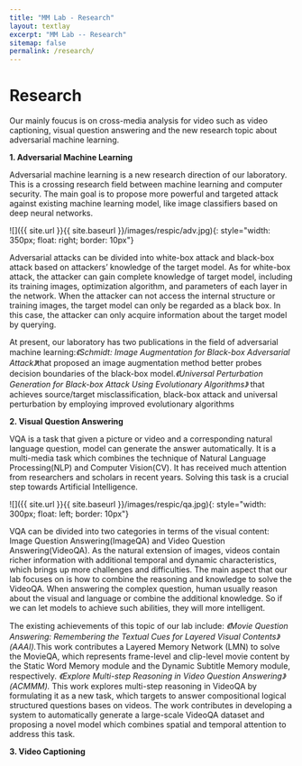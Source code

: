```yaml
---
title: "MM Lab - Research"
layout: textlay
excerpt: "MM Lab -- Research"
sitemap: false
permalink: /research/
---
```


# Research

Our mainly foucus is on cross-media analysis for video such as video captioning, visual question answering and the new research topic about adversarial machine learning.

<b> 1. Adversarial Machine Learning </b>

Adversarial machine learning is a new research direction of our laboratory. This is a crossing research field between machine learning and computer security. The main goal is to propose more powerful and targeted attack against existing machine learning model, like image classifiers based on deep neural networks.

![]({{ site.url }}{{ site.baseurl }}/images/respic/adv.jpg){: style="width: 350px; float: right; border: 10px"}

Adversarial attacks can be divided into white-box attack and black-box attack based on attackers’ knowledge of the target model. As for white-box attack, the attacker can gain complete knowledge of target model, including its training images, optimization algorithm, and parameters of each layer in the network. When the attacker can not access the internal structure or training images, the target model can only be regarded as a black box. In this case, the attacker can only acquire information about the target model by querying.

At present, our laboratory has two publications in the field of adversarial machine learning:<i>《Schmidt: Image Augmentation for Black-box Adversarial Attack》</i>that proposed an image augmentation method better probes decision boundaries of the black-box model.<i>《Universal Perturbation Generation for Black-box Attack Using Evolutionary Algorithms》</i> that achieves source/target misclassification, black-box attack and universal perturbation by employing improved evolutionary algorithms

<b> 2. Visual Question Answering </b>

VQA is a task that given a picture or video and a corresponding natural language question, model can generate the answer automatically. It is a multi-media task which combines the technique of Natural Language Processing(NLP) and Computer Vision(CV). It has received much attention from researchers and scholars in recent years. Solving this task is a crucial step towards Artificial Intelligence.

![]({{ site.url }}{{ site.baseurl }}/images/respic/qa.jpg){: style="width: 300px; float: left; border: 10px"}

VQA can be divided into two categories in terms of the visual content: Image Question Answering(ImageQA) and Video Question Answering(VideoQA). As the natural extension of images, videos contain richer information with additional temporal and dynamic characteristics, which brings up more challenges and difficulties. The main aspect that our lab focuses on is how to combine the reasoning and knowledge to solve the VideoQA. When answering the complex question, human usually reason about the visual and language or combine the additional knowledge. So if we can let models to achieve such abilities, they will more intelligent.



The existing achievements of this topic of our lab include:
<i>《Movie Question Answering: Remembering the Textual Cues for Layered Visual Contents》(AAAI).</i>This work contributes a Layered Memory Network (LMN) to solve the MovieQA, which represents frame-level and clip-level movie content by the Static Word Memory module and the Dynamic Subtitle Memory module, respectively.
<i>《Explore Multi-step Reasoning in Video Question Answering》(ACMMM). </i>This work explores multi-step reasoning in VideoQA by formulating it as a new task, which targets to answer compositional logical structured questions bases on videos. The work contributes in developing a system to automatically generate a large-scale VideoQA dataset and proposing a novel model which combines spatial and temporal attention to address this task. 


<b> 3. Video Captioning </b>
